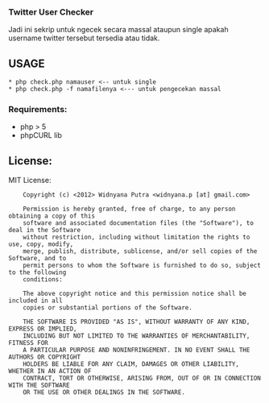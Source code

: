 ### Twitter User Checker
Jadi ini sekrip untuk ngecek secara massal ataupun single apakah username twitter tersebut tersedia atau tidak.

## USAGE
    * php check.php namauser <-- untuk single
    * php check.php -f namafilenya <--- untuk pengecekan massal


### Requirements:
  * php > 5
  * phpCURL lib

## License:
MIT License:

        Copyright (c) <2012> Widnyana Putra <widnyana.p [at] gmail.com>

        Permission is hereby granted, free of charge, to any person obtaining a copy of this
        software and associated documentation files (the "Software"), to deal in the Software
        without restriction, including without limitation the rights to use, copy, modify,
        merge, publish, distribute, sublicense, and/or sell copies of the Software, and to
        permit persons to whom the Software is furnished to do so, subject to the following
        conditions:

        The above copyright notice and this permission notice shall be included in all
        copies or substantial portions of the Software.

        THE SOFTWARE IS PROVIDED "AS IS", WITHOUT WARRANTY OF ANY KIND, EXPRESS OR IMPLIED,
        INCLUDING BUT NOT LIMITED TO THE WARRANTIES OF MERCHANTABILITY, FITNESS FOR
        A PARTICULAR PURPOSE AND NONINFRINGEMENT. IN NO EVENT SHALL THE AUTHORS OR COPYRIGHT
        HOLDERS BE LIABLE FOR ANY CLAIM, DAMAGES OR OTHER LIABILITY, WHETHER IN AN ACTION OF
        CONTRACT, TORT OR OTHERWISE, ARISING FROM, OUT OF OR IN CONNECTION WITH THE SOFTWARE
        OR THE USE OR OTHER DEALINGS IN THE SOFTWARE.
